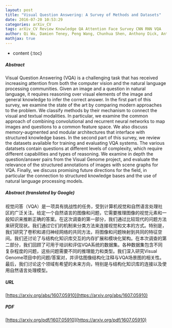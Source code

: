 ```yaml
---
layout: post
title: "Visual Question Answering: A Survey of Methods and Datasets"
date: 2016-07-20 10:53:29
categories: arXiv_CV
tags: arXiv_CV Review Knowledge QA Attention Face Survey CNN RNN VQA
author: Qi Wu, Damien Teney, Peng Wang, Chunhua Shen, Anthony Dick, Anton van den Hengel
mathjax: true
---
```


* content
{:toc}

##### Abstract
Visual Question Answering (VQA) is a challenging task that has received increasing attention from both the computer vision and the natural language processing communities. Given an image and a question in natural language, it requires reasoning over visual elements of the image and general knowledge to infer the correct answer. In the first part of this survey, we examine the state of the art by comparing modern approaches to the problem. We classify methods by their mechanism to connect the visual and textual modalities. In particular, we examine the common approach of combining convolutional and recurrent neural networks to map images and questions to a common feature space. We also discuss memory-augmented and modular architectures that interface with structured knowledge bases. In the second part of this survey, we review the datasets available for training and evaluating VQA systems. The various datatsets contain questions at different levels of complexity, which require different capabilities and types of reasoning. We examine in depth the question/answer pairs from the Visual Genome project, and evaluate the relevance of the structured annotations of images with scene graphs for VQA. Finally, we discuss promising future directions for the field, in particular the connection to structured knowledge bases and the use of natural language processing models.

##### Abstract (translated by Google)
视觉问答（VQA）是一项具有挑战性的任务，受到计算机视觉和自然语言处理社区的广泛关注。给定一个自然语言的图像和问题，它需要推理图像的视觉元素和一般知识来推断正确的答案。在这次调查的第一部分，我们通过比较现代的问题方法来研究现状。我们通过它们的机制来分类方法来连接视觉和文本的方式。特别是，我们研究了卷积和递归神经网络的共同方法，将图像和问题映射到共同的特征空间。我们还讨论了与结构化知识库交互的内存扩展和模块化架构。在本次调查的第二部分，我们回顾了可用于培训和评估VQA系统的数据集。各种数据集包含不同复杂程度的问题，这些问题需要不同的推理能力和类型。我们深入研究Visual Genome项目中的问题/答案对，并评估图像结构化注释与VQA场景图的相关性。最后，我们讨论这个领域有希望的未来方向，特别是与结构化知识库的连接以及使用自然语言处理模型。

##### URL
[https://arxiv.org/abs/1607.05910](https://arxiv.org/abs/1607.05910)

##### PDF
[https://arxiv.org/pdf/1607.05910](https://arxiv.org/pdf/1607.05910)

